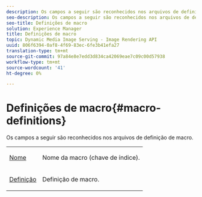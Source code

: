 ```yaml
---
description: Os campos a seguir são reconhecidos nos arquivos de definição de macro.
seo-description: Os campos a seguir são reconhecidos nos arquivos de definição de macro.
seo-title: Definições de macro
solution: Experience Manager
title: Definições de macro
topic: Dynamic Media Image Serving - Image Rendering API
uuid: 806f6394-0af8-4f69-83ec-6fe3b41efa27
translation-type: tm+mt
source-git-commit: 97a84e8e7edd3d834ca42069eae7c09c00d57938
workflow-type: tm+mt
source-wordcount: '41'
ht-degree: 0%

---
```



# Definições de macro{#macro-definitions}

Os campos a seguir são reconhecidos nos arquivos de definição de macro.

<table id="simpletable_C34D1161A6E84214AD97F79345BDB180"> 
 <tr class="strow"> 
  <td class="stentry"> <p><span class="codeph"> <a href="../../../../../../is-api/image-catalog/image-serving-api-ref/c-image-catalog-reference/c-macro-definition-reference/r-name-macro.md#reference-7430cb46507c4cc2979151ceea76781a" type="reference" format="dita" scope="local"> Nome</a></span> </p></td> 
  <td class="stentry"> <p>Nome da macro (chave de índice). </p></td> 
 </tr> 
 <tr class="strow"> 
  <td class="stentry"> <p><span class="codeph"> <a href="/help/aem-is-ir-api/is-api/image-catalog/image-serving-api-ref/c-image-catalog-reference/c-macro-definition-reference/r-definition-macro.md" type="reference" format="dita" scope="local"> Definição</a></span> </p></td> 
  <td class="stentry"> <p>Definição de macro. </p></td> 
 </tr> 
</table>

